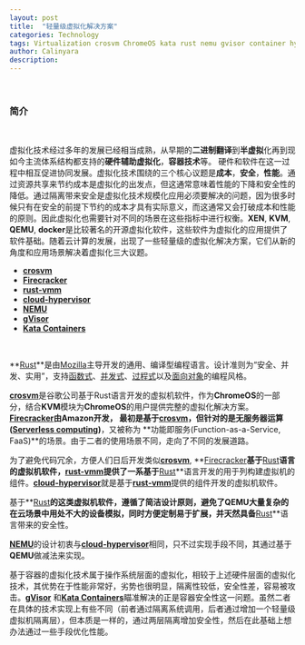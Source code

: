 ```yaml
---
layout: post
title:  "轻量级虚拟化解决方案"
categories: Technology
tags: Virtualization crosvm ChromeOS kata rust nemu gvisor container hypervisor firecracker zh
author: Calinyara
description: 
---
```


<br>

### **简介**

<br>

虚拟化技术经过多年的发展已经相当成熟，从早期的**二进制翻译**到**半虚拟**化再到现如今主流体系结构都支持的**硬件辅助虚拟化**，**容器技术**等。 硬件和软件在这一过程中相互促进协同发展。虚拟化技术围绕的三个核心议题是**成本**，**安全**，**性能**。通过资源共享来节约成本是虚拟化的出发点，但这通常意味着性能的下降和安全性的降低。通过隔离带来安全是虚拟化技术规模化应用必须要解决的问题，因为很多时候只有在安全的前提下节约的成本才具有实际意义，而这通常又会打破成本和性能的原则。因此虚拟化也需要针对不同的场景在这些指标中进行权衡。**XEN**, **KVM**, **QEMU**, **docker**是比较著名的开源虚拟化软件，这些软件为虚拟化的应用提供了软件基础。随着云计算的发展，出现了一些轻量级的虚拟化解决方案，它们从新的角度和应用场景解决着虚拟化三大议题。

- [**crosvm**](https://chromium.googlesource.com/chromiumos/platform/crosvm/)
- **[Firecracker](https://github.com/firecracker-microvm/firecracker)**
- [**rust-vmm**](https://github.com/rust-vmm)
- [**cloud-hypervisor**](https://github.com/cloud-hypervisor/cloud-hypervisor)
- [**NEMU**](https://github.com/intel/nemu)
- [**gVisor**](https://github.com/google/gvisor)
- [**Kata Containers**](https://github.com/kata-containers)

<br>

**[Rust](https://zh.wikipedia.org/wiki/Rust)**是由[Mozilla](https://zh.wikipedia.org/wiki/Mozilla)主导开发的通用、编译型编程语言。设计准则为“安全、并发、实用”，支持[函数式](https://zh.wikipedia.org/wiki/函數程式語言)、[并发式](https://zh.wikipedia.org/wiki/參與者模式)、[过程式](https://zh.wikipedia.org/wiki/程序編程)以及[面向对象](https://zh.wikipedia.org/wiki/面向对象程序设计)的编程风格。

[**crosvm**](https://chromium.googlesource.com/chromiumos/platform/crosvm/)是谷歌公司基于Rust语言开发的虚拟机软件，作为**ChromeOS**的一部分，结合**KVM**模块为**ChromeOS**的用户提供完整的虚拟化解决方案。**[Firecracker](https://github.com/firecracker-microvm/firecracker)**由Amazon开发， 最初是基于[**crosvm**](https://chromium.googlesource.com/chromiumos/platform/crosvm/)，但针对的是**无服务器运算([Serverless computing](https://en.wikipedia.org/wiki/Serverless_computing))**，又被称为 **功能即服务(Function-as-a-Service, FaaS)**的场景。由于二者的使用场景不同，走向了不同的发展道路。

为了避免代码冗余，方便人们日后开发类似[**crosvm**](https://chromium.googlesource.com/chromiumos/platform/crosvm/), **[Firecracker](https://github.com/firecracker-microvm/firecracker)**基于**[Rust](https://zh.wikipedia.org/wiki/Rust)**语言的虚拟机软件，[**rust-vmm**](https://github.com/rust-vmm)提供了一系基于**[Rust](https://zh.wikipedia.org/wiki/Rust)**语言开发的用于列构建虚拟机的组件。[**cloud-hypervisor**](https://github.com/cloud-hypervisor/cloud-hypervisor)就是基于[**rust-vmm**](https://github.com/rust-vmm)提供的组件开发的虚拟机软件。

基于**[Rust](https://zh.wikipedia.org/wiki/Rust)**的这类虚拟机软件，遵循了简洁设计原则，避免了QEMU大量复杂的在云场景中用处不大的设备模拟，同时方便定制易于扩展，并天然具备**[Rust](https://zh.wikipedia.org/wiki/Rust)**语言带来的安全性。

[**NEMU**](https://github.com/intel/nemu)的设计初衷与[**cloud-hypervisor**](https://github.com/cloud-hypervisor/cloud-hypervisor)相同，只不过实现手段不同，其通过基于**QEMU**做减法来实现。

基于容器的虚拟化技术属于操作系统层面的虚拟化，相较于上述硬件层面的虚拟化技术，其优势在于性能非常好，劣势也很明显，隔离性较低，安全性差，容易被攻击。[**gVisor**](https://github.com/google/gvisor) 和[**Kata Containers**](https://github.com/kata-containers)瞄准解决的正是容器安全性这一问题。虽然二者在具体的技术实现上有些不同（前者通过隔离系统调用，后者通过增加一个轻量级虚拟机隔离层），但本质是一样的，通过两层隔离增加安全性，然后在此基础上想办法通过一些手段优化性能。

<br>

<br>

<!-- Global site tag (gtag.js) - Google Analytics -->
<script async src="https://www.googletagmanager.com/gtag/js?id=UA-66555622-4"></script>
<script>
  window.dataLayer = window.dataLayer || [];
  function gtag(){dataLayer.push(arguments);}
  gtag('js', new Date());
  gtag('config', 'UA-66555622-4');
</script>


<!-- Google tag (gtag.js) -->
<script async src="https://www.googletagmanager.com/gtag/js?id=G-27WH7FZ7KT"></script>
<script>
  window.dataLayer = window.dataLayer || [];
  function gtag(){dataLayer.push(arguments);}
  gtag('js', new Date());

  gtag('config', 'G-27WH7FZ7KT');
</script>